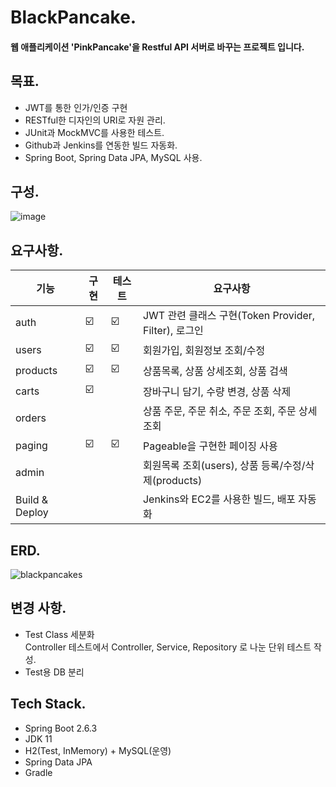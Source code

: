 # BlackPancake.
#### 웹 애플리케이션 'PinkPancake'을 Restful API 서버로 바꾸는 프로젝트 입니다.

목표.
----------
* JWT를 통한 인가/인증 구현
* RESTful한 디자인의 URI로 자원 관리.
* JUnit과 MockMVC를 사용한 테스트.
* Github과 Jenkins를 연동한 빌드 자동화.
* Spring Boot, Spring Data JPA, MySQL 사용.

구성.
----------
![image](https://user-images.githubusercontent.com/71624066/163704066-256c65c3-1308-414c-8380-fca2f599018d.png)

요구사항.
----------
| 기능 | 구현 | 테스트 | 요구사항 |
| ------ | -- | -- |----------- |
| auth | ☑️ | ☑️ | JWT 관련 클래스 구현(Token Provider, Filter), 로그인 |
| users | ☑️ | ☑️ | 회원가입, 회원정보 조회/수정 |
| products | ☑️ | ☑️ | 상품목록, 상품 상세조회, 상품 검색 |
| carts | ☑️ |  | 장바구니 담기, 수량 변경, 상품 삭제 |
| orders |  |  | 상품 주문, 주문 취소, 주문 조회, 주문 상세조회 |
| paging | ☑️ | ☑️ | Pageable을 구현한 페이징 사용 |
| admin |  |  | 회원목록 조회(users), 상품 등록/수정/삭제(products)  |
| Build & Deploy |  |  | Jenkins와 EC2를 사용한 빌드, 배포 자동화  |

ERD.
----------
![blackpancakes](https://user-images.githubusercontent.com/71624066/164154318-b7bb1a80-0a51-4df1-a59c-789c5f68ec87.png)


변경 사항.
----------
* Test Class 세분화</br>
    Controller 테스트에서 Controller, Service, Repository 로 나눈 단위 테스트 작성.
* Test용 DB 분리

Tech Stack.
----------
* Spring Boot 2.6.3
* JDK 11
* H2(Test, InMemory) + MySQL(운영)
* Spring Data JPA
* Gradle
    
